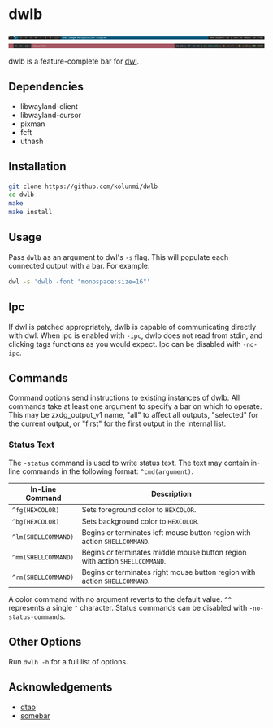 # dwlb

![screenshot 1](/screenshot1.png "screenshot 1")
![screenshot 2](/screenshot2.png "screenshot 2")

dwlb is a feature-complete bar for [dwl](https://github.com/djpohly/dwl).

## Dependencies
* libwayland-client
* libwayland-cursor
* pixman
* fcft
* uthash

## Installation
```bash
git clone https://github.com/kolunmi/dwlb
cd dwlb
make
make install
```

## Usage
Pass `dwlb` as an argument to dwl's `-s` flag. This will populate each connected output with a bar. For example:
```bash
dwl -s 'dwlb -font "monospace:size=16"'
```

## Ipc
If dwl is patched appropriately, dwlb is capable of communicating directly with dwl. When ipc is enabled with `-ipc`, dwlb does not read from stdin, and clicking tags functions as you would expect. Ipc can be disabled with `-no-ipc`.

## Commands
Command options send instructions to existing instances of dwlb. All commands take at least one argument to specify a bar on which to operate. This may be zxdg_output_v1 name, "all" to affect all outputs, "selected" for the current output, or "first" for the first output in the internal list.

### Status Text
The `-status` command is used to write status text. The text may contain in-line commands in the following format: `^cmd(argument)`.

| In-Line Command     | Description                                                                 |
|---------------------|-----------------------------------------------------------------------------|
| `^fg(HEXCOLOR)`     | Sets foreground color to `HEXCOLOR`.                                        |
| `^bg(HEXCOLOR)`     | Sets background color to `HEXCOLOR`.                                        |
| `^lm(SHELLCOMMAND)` | Begins or terminates left mouse button region with action `SHELLCOMMAND`.   |
| `^mm(SHELLCOMMAND)` | Begins or terminates middle mouse button region with action `SHELLCOMMAND`. |
| `^rm(SHELLCOMMAND)` | Begins or terminates right mouse button region with action `SHELLCOMMAND`.  |

A color command with no argument reverts to the default value. `^^` represents a single `^` character. Status commands can be disabled with `-no-status-commands`.

## Other Options
Run `dwlb -h` for a full list of options.

## Acknowledgements
* [dtao](https://github.com/djpohly/dtao)
* [somebar](https://sr.ht/~raphi/somebar/)
